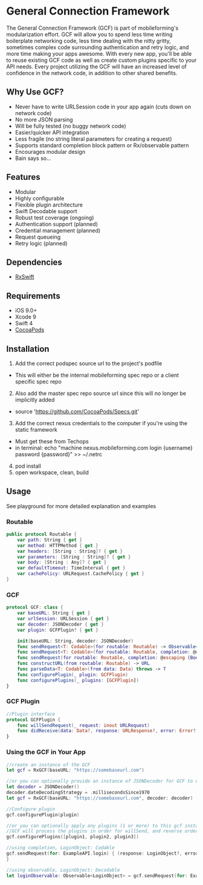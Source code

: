 # General Connection Framework

The General Connection Framework (GCF) is part of mobileforming's modularization effort. GCF will allow you to spend less time writing boilerplate networking code, less time dealing with the nitty gritty, sometimes complex code surrounding authentication and retry logic, and more time making your apps awesome. With every new app, you'll be able to reuse existing GCF code as well as create custom plugins specific to your API needs. Every project utilizing the GCF will have an increased level of confidence in the network code, in addition to other shared benefits.

## Why Use GCF?

- Never have to write URLSession code in your app again (cuts down on network code)
- No more JSON parsing
- Will be fully tested (no buggy network code)
- Easier/quicker API integration
- Less fragile (no string literal parameters for creating a request)
- Supports standard completion block pattern or Rx/observable pattern
- Encourages modular design
- Bain says so...

## Features

- Modular
- Highly configurable
- Flexible plugin architecture
- Swift Decodable support
- Robust test coverage (ongoing)
- Authentication support (planned)
- Credential management (planned)
- Request queueing
- Retry logic (planned)

## Dependencies

- [RxSwift]

## Requirements

- iOS 9.0+
- Xcode 9
- Swift 4
- [CocoaPods]

## Installation

 1. Add the correct podspec source url to the project's podfile
   - This will either be the internal mobileforming spec repo or a client specific spec repo
 2. Also add the master spec repo source url since this will no longer be implicitly added
   - source 'https://github.com/CocoaPods/Specs.git'
 3. Add the correct nexus credentials to the computer if you're using the static framework
   - Must get these from Techops
   - in terminal:  echo "machine nexus.mobileforming.com login {username} password {password}" >> ~/.netrc
 4. pod install
 5. open workspace, clean, build

## Usage

See playground for more detailed explanation and examples

### Routable

```swift
public protocol Routable {
    var path: String { get }
    var method: HTTPMethod { get }
    var headers: [String : String]? { get }
    var parameters: [String : String]? { get }
    var body: [String : Any]? { get }
    var defaultTimeout: TimeInterval { get }
    var cachePolicy: URLRequest.CachePolicy { get }
}
```

### GCF

```swift
protocol GCF: class {
	var baseURL: String { get }
	var urlSession: URLSession { get }
	var decoder: JSONDecoder { get }
	var plugin: GCFPlugin? { get }

	init(baseURL: String, decoder: JSONDecoder)
	func sendRequest<T: Codable>(for routable: Routable) -> Observable<T>
	func sendRequest<T: Codable>(for routable: Routable, completion: @escaping (T?, Error?) -> Void)
	func sendRequest(for routable: Routable, completion: @escaping (Bool, Error?) -> Void)
	func constructURL(from routable: Routable) -> URL
	func parseData<T: Codable>(from data: Data) throws -> T
	func configurePlugin(_ plugin: GCFPlugin)
	func configurePlugins(_ plugins: [GCFPlugin])
}
```

### GCF Plugin
```swift
//Plugin interface
protocol GCFPlugin {
	func willSendRequest(_ request: inout URLRequest)
	func didReceive(data: Data?, response: URLResponse?, error: Error?, forRequest request: inout URLRequest) throws
}
```

### Using the GCF in Your App

```swift
//create an instance of the GCF
let gcf = RxGCF(baseURL: "https://somebaseurl.com")

//or you can optionally provide an instance of JSONDecoder for GCF to use (allows you to configure the data or date format)
let decoder = JSONDecoder()
decoder.dateDecodingStrategy = .millisecondsSince1970
let gcf = RxGCF(baseURL: "https://somebaseurl.com", decoder: decoder)
```
```swift
//Configure plugin
gcf.configurePlugin(plugin)

//or you can optionally apply any plugins (1 or more) to this gcf instance.  
//GCF will process the plugins in order for willSend, and reverse order for didReceive
gcf.configurePlugins([plugin1, plugin2, plugin3])
```
```swift
//using completion, LoginObject: Codable
gcf.sendRequest(for: ExampleAPI.login) { (response: LoginObject?, error) in
}
```
```swift
//using observable, LoginObject: Decodable
let loginObservable: Observable<LoginObject> = gcf.sendRequest(for: ExampleAPI.login)
```


[RxSwift]: https://github.com/ReactiveX/RxSwift/
[CocoaPods]: https://github.com/CocoaPods/CocoaPods

